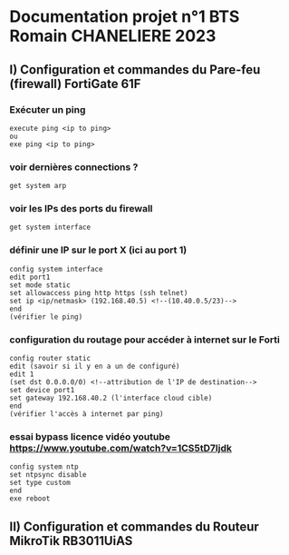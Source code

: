 # Documentation projet n°1 BTS Romain CHANELIERE 2023

## I) Configuration et commandes du Pare-feu (firewall) FortiGate 61F

### Exécuter un ping
    execute ping <ip to ping>
    ou
    exe ping <ip to ping>

### voir dernières connections ?
    get system arp

### voir les IPs des ports du firewall
    get system interface

### définir une IP sur le port X (ici au port 1)
    config system interface
    edit port1
    set mode static
    set allowaccess ping http https (ssh telnet)
    set ip <ip/netmask> (192.168.40.5) <!--(10.40.0.5/23)-->
    end
    (vérifier le ping)
### configuration du routage pour accéder à internet sur le Forti
    config router static
    edit (savoir si il y en a un de configuré)
    edit 1
    (set dst 0.0.0.0/0) <!--attribution de l'IP de destination-->
    set device port1
    set gateway 192.168.40.2 (l'interface cloud cible)
    end
    (vérifier l'accès à internet par ping)

<!--### configuration du dns pour l'accès à internet
    config system dns
    set primary 208.91.112.53
    set secondary 208.91.112.52
    end-->

### essai bypass licence vidéo youtube https://www.youtube.com/watch?v=1CS5tD7ljdk
    config system ntp
    set ntpsync disable
    set type custom
    end
    exe reboot

## II) Configuration et commandes du Routeur MikroTik RB3011UiAS